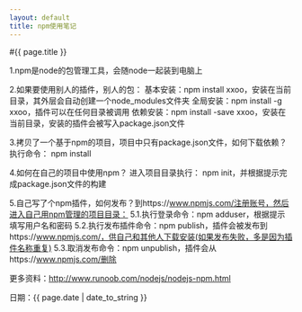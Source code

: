 ```yaml
---
layout: default
title: npm使用笔记
---
```


#{{ page.title }}

1.npm是node的包管理工具，会随node一起装到电脑上

2.如果要使用别人的插件，别人的包：
基本安装：npm install xxoo，安装在当前目录，其外层会自动创建一个node_modules文件夹
全局安装：npm install -g xxoo，插件可以在任何目录被调用
依赖安装：npm install -save xxoo，安装在当前目录，安装的插件会被写入package.json文件

3.拷贝了一个基于npm的项目，项目中只有package.json文件，如何下载依赖？
执行命令：
npm install

4.如何在自己的项目中使用npm？
进入项目目录执行：
npm init，并根据提示完成package.json文件的构建

5.自己写了个npm插件，如何发布？到https://www.npmjs.com/注册账号，然后进入自己用npm管理的项目目录：
5.1.执行登录命令：npm adduser，根据提示填写用户名和密码
5.2.执行发布插件命令：npm publish，插件会被发布到https://www.npmjs.com/，供自己和其他人下载安装(如果发布失败，多是因为插件名称重复)
5.3.取消发布命令：npm unpublish，插件会从https://www.npmjs.com/删除

更多资料：http://www.runoob.com/nodejs/nodejs-npm.html






日期：{{ page.date | date_to_string }}  
<div class="ds-thread" data-thread-key="{{ page.title }}" data-title="{{ page.title }}" data-url="http://duzhongbo.me/2016/01/01/npm.html"></div>
<!-- 多说公共JS代码 start (一个网页只需插入一次) -->
<script type="text/javascript">
var duoshuoQuery = {short_name:"duzhongbo86"};
    (function() {
        var ds = document.createElement('script');
        ds.type = 'text/javascript';ds.async = true;
        ds.src = (document.location.protocol == 'https:' ? 'https:' : 'http:') + '//static.duoshuo.com/embed.js';
        ds.charset = 'UTF-8';
        (document.getElementsByTagName('head')[0] 
         || document.getElementsByTagName('body')[0]).appendChild(ds);
    })();
</script>
<!-- 多说公共JS代码 end -->